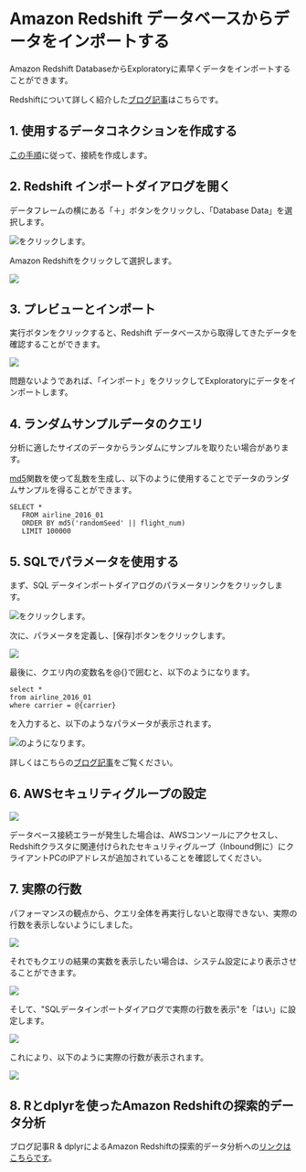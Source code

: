 # Amazon Redshift データベースからデータをインポートする

Amazon Redshift DatabaseからExploratoryに素早くデータをインポートすることができます。

Redshiftについて詳しく紹介した[ブログ記事](https://blog.exploratory.io/exploratory-data-analysis-for-amazon-redshift-with-r-dplyr-9a14441020eb#.aqcbfa6h8)はこちらです。

## 1. 使用するデータコネクションを作成する

[この手順](https://docs.exploratory.io/data_import/database-data/connection)に従って、接続を作成します。


## 2. Redshift インポートダイアログを開く

データフレームの横にある「＋」ボタンをクリックし、「Database Data」を選択します。

![](images/import-database.png)をクリックします。

Amazon Redshiftをクリックして選択します。

![](images/redshift.png)

## 3. プレビューとインポート

実行ボタンをクリックすると、Redshift データベースから取得してきたデータを確認することができます。

![](images/import-redshift-dialog.png)

問題ないようであれば、「インポート」をクリックしてExploratoryにデータをインポートします。

## 4. ランダムサンプルデータのクエリ

分析に適したサイズのデータからランダムにサンプルを取りたい場合があります。

[md5](http://docs.aws.amazon.com/redshift/latest/dg/r_MD5.html)関数を使って乱数を生成し、以下のように使用することでデータのランダムサンプルを得ることができます。

```
SELECT *
   FROM airline_2016_01
   ORDER BY md5('randomSeed' || flight_num)
   LIMIT 100000
```

## 5. SQLでパラメータを使用する

まず、SQL データインポートダイアログのパラメータリンクをクリックします。

![](images/add_parameter.png)をクリックします。

次に、パラメータを定義し、[保存]ボタンをクリックします。

![](images/define_parameter.png)

最後に、クエリ内の変数名を@{}で囲むと、以下のようになります。

  ```
  select *
  from airline_2016_01
  where carrier = @{carrier}
  ```
  
  を入力すると、以下のようなパラメータが表示されます。
  
  ![](images/insert_param_in_query.png)のようになります。


詳しくはこちらの[ブログ記事](https://exploratory.io/note/kanaugust/An-Introduction-to-Parameter-in-Exploratory-WCO4Vgn7HJ)をご覧ください。


## 6. AWSセキュリティグループの設定

![](images/redshift4.png)

データベース接続エラーが発生した場合は、AWSコンソールにアクセスし、Redshiftクラスタに関連付けられたセキュリティグループ（Inbound側に）にクライアントPCのIPアドレスが追加されていることを確認してください。

## 7. 実際の行数

パフォーマンスの観点から、クエリ全体を再実行しないと取得できない、実際の行数を表示しないようにしました。

![](images/sql_number_of_rows.png)

それでもクエリの結果の実数を表示したい場合は、システム設定により表示させることができます。

![](images/num_of_rows_config_menu.png)

そして、"SQLデータインポートダイアログで実際の行数を表示"を「はい」に設定します。

![](images/num_of_rows_config.png)

これにより、以下のように実際の行数が表示されます。

![](images/actual_num_of_rows.png)


## 8. Rとdplyrを使ったAmazon Redshiftの探索的データ分析

ブログ記事R & dplyrによるAmazon Redshiftの探索的データ分析への[リンクはこちらです]((https://blog.exploratory.io/exploratory-data-analysis-for-amazon-redshift-with-r-dplyr-9a14441020eb))。